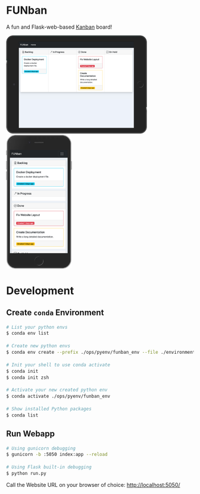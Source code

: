 # FUNban

A fun and Flask-web-based [Kanban](https://en.wikipedia.org/wiki/Kanban_board) board!

<img src="doc/ipad-screen.png" width="75%">
<img src="doc/iphone-screen.png" width="35%">

<!-- ![iphone screenshot](doc/iphone-screen.png){width="50%"} -->
<!-- ![ipad screenshot](doc/ipad-screen.png) -->
<!-- ![web screenshot](doc/web-screen.png) -->


# Development

## Create `conda` Environment

```bash
# List your python envs
$ conda env list

# Create new python envs
$ conda env create --prefix ./ops/pyenv/funban_env --file ./environment.yml

# Init your shell to use conda activate
$ conda init
$ conda init zsh

# Activate your new created python env
$ conda activate ./ops/pyenv/funban_env

# Show installed Python packages
$ conda list
```

## Run Webapp

```bash
# Using gunicorn debugging
$ gunicorn -b :5050 index:app --reload

# Using Flask built-in debugging
$ python run.py
```

Call the Website URL on your browser of choice: [http://localhost:5050/](http://localhost:5050/)

